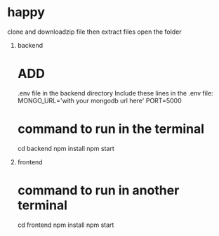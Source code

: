 # happy
clone and downloadzip file then extract files
open the folder

1. backend  
    # ADD 
    .env file in the backend directory
    Include these lines in the .env file:
            MONGO_URL='with your mongodb url here'
            PORT=5000

    # command to run in the terminal
    cd backend
    npm install
    npm start

2. frontend
    # command to run in another terminal
    cd frontend
    npm install
    npm start